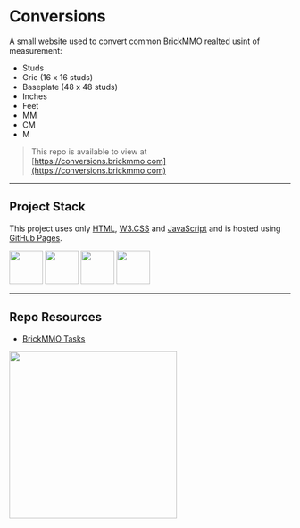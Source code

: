 # Conversions

A small website used to convert common BrickMMO realted usint of measurement:

- Studs
- Gric (16 x 16 studs)
- Baseplate (48 x 48 studs)
- Inches
- Feet
- MM
- CM
- M

> This repo is available to view at  
> [https://conversions.brickmmo.com](https://conversions.brickmmo.com)

---

## Project Stack

This project uses only [HTML](), [W3.CSS]() and [JavaScript]() and is hosted using [GitHub Pages](https://pages.github.com/).

<img src="https://console.codeadam.ca/api/image/html" width="60"> <img src="https://console.codeadam.ca/api/image/w3css" width="60"> <img src="https://console.codeadam.ca/api/image/javascript" width="60"> <img src="https://console.codeadam.ca/api/image/github" width="60">

---

## Repo Resources

- [BrickMMO Tasks](https://tasks.brickmmo.ca)

<a href="https://brickmmo.com">
<img src="https://brickmmo.com/images/brickmmo-logo-horizontal.jpg" width="300">
</a>
